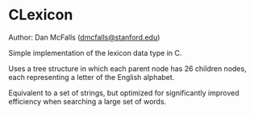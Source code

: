 # CLexicon
Author: Dan McFalls (dmcfalls@stanford.edu)

Simple implementation of the lexicon data type in C.

Uses a tree structure in which each parent node has 26 children nodes, each representing a letter of the English alphabet.

Equivalent to a set of strings, but optimized for significantly improved efficiency when searching a large set of words.

